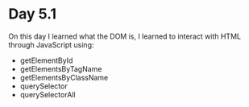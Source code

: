 # Day 5.1

On this day I learned what the DOM is, I learned to interact with HTML through JavaScript using:

- getElementById
- getElementsByTagName
- getElementsByClassName
- querySelector
- querySelectorAll
